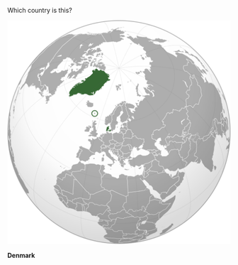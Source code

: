 Which country is this?

![Map of a country](images/Kingdom_of_Denmark_(orthographic_projection).svg)
<!--question-->
**Denmark**